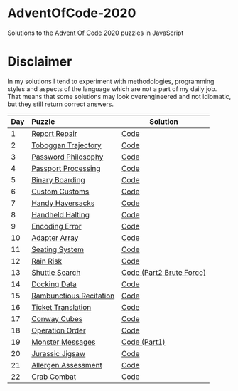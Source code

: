 # AdventOfCode-2020

Solutions to the [Advent Of Code 2020](https://adventofcode.com/2020) puzzles in JavaScript

# Disclaimer

In my solutions I tend to experiment with methodologies, programming styles and aspects of the language which are not a part of my daily job. That means that some solutions may look overengineered and not idiomatic, but they still return correct answers.

|Day| Puzzle| Solution|
|---|:-------|---------|
|1  |[Report Repair](https://adventofcode.com/2020/day/1)|[Code](https://github.com/valerakostin/AdventOfCode-2020/tree/main/day1)|
|2  |[Toboggan Trajectory](https://adventofcode.com/2020/day/2)|[Code](https://github.com/valerakostin/AdventOfCode-2020/tree/main/day2)|
|3  |[Password Philosophy](https://adventofcode.com/2020/day/3)|[Code](https://github.com/valerakostin/AdventOfCode-2020/tree/main/day3)|
|4  |[Passport Processing](https://adventofcode.com/2020/day/4)|[Code](https://github.com/valerakostin/AdventOfCode-2020/tree/main/day4)|
|5  |[Binary Boarding](https://adventofcode.com/2020/day/5)|[Code](https://github.com/valerakostin/AdventOfCode-2020/tree/main/day5)|
|6  |[Custom Customs](https://adventofcode.com/2020/day/6)|[Code](https://github.com/valerakostin/AdventOfCode-2020/tree/main/day6)|
|7  |[Handy Haversacks](https://adventofcode.com/2020/day/7)|[Code](https://github.com/valerakostin/AdventOfCode-2020/tree/main/day7)|
|8  |[Handheld Halting](https://adventofcode.com/2020/day/8)|[Code](https://github.com/valerakostin/AdventOfCode-2020/tree/main/day8)|
|9  |[Encoding Error](https://adventofcode.com/2020/day/9)|[Code](https://github.com/valerakostin/AdventOfCode-2020/tree/main/day9)|
|10 |[Adapter Array](https://adventofcode.com/2020/day/10)|[Code](https://github.com/valerakostin/AdventOfCode-2020/tree/main/day10)|
|11 |[Seating System](https://adventofcode.com/2020/day/11)|[Code](https://github.com/valerakostin/AdventOfCode-2020/tree/main/day11)|
|12 |[Rain Risk](https://adventofcode.com/2020/day/12)|[Code](https://github.com/valerakostin/AdventOfCode-2020/tree/main/day12)|
|13 |[Shuttle Search](https://adventofcode.com/2020/day/13)|[Code (Part2 Brute Force)](https://github.com/valerakostin/AdventOfCode-2020/tree/main/day13)|
|14 |[Docking Data](https://adventofcode.com/2020/day/14)|[Code](https://github.com/valerakostin/AdventOfCode-2020/tree/main/day14)|
|15 |[Rambunctious Recitation](https://adventofcode.com/2020/day/15)|[Code](https://github.com/valerakostin/AdventOfCode-2020/tree/main/day15)|
|16 |[Ticket Translation](https://adventofcode.com/2020/day/16)|[Code](https://github.com/valerakostin/AdventOfCode-2020/tree/main/day16)|
|17 |[Conway Cubes](https://adventofcode.com/2020/day/17)|[Code](https://github.com/valerakostin/AdventOfCode-2020/tree/main/day17)|
|18 |[Operation Order](https://adventofcode.com/2020/day/18)|[Code](https://github.com/valerakostin/AdventOfCode-2020/tree/main/day18)|
|19 |[Monster Messages](https://adventofcode.com/2020/day/19)|[Code (Part1)](https://github.com/valerakostin/AdventOfCode-2020/tree/main/day19)|
|20 |[Jurassic Jigsaw](https://adventofcode.com/2020/day/20)|[Code](https://github.com/valerakostin/AdventOfCode-2020/tree/main/day20)|
|21 |[Allergen Assessment](https://adventofcode.com/2020/day/21)|[Code](https://github.com/valerakostin/AdventOfCode-2020/tree/main/day21)|
|22 |[Crab Combat](https://adventofcode.com/2020/day/22)|[Code](https://github.com/valerakostin/AdventOfCode-2020/tree/main/day22)|





